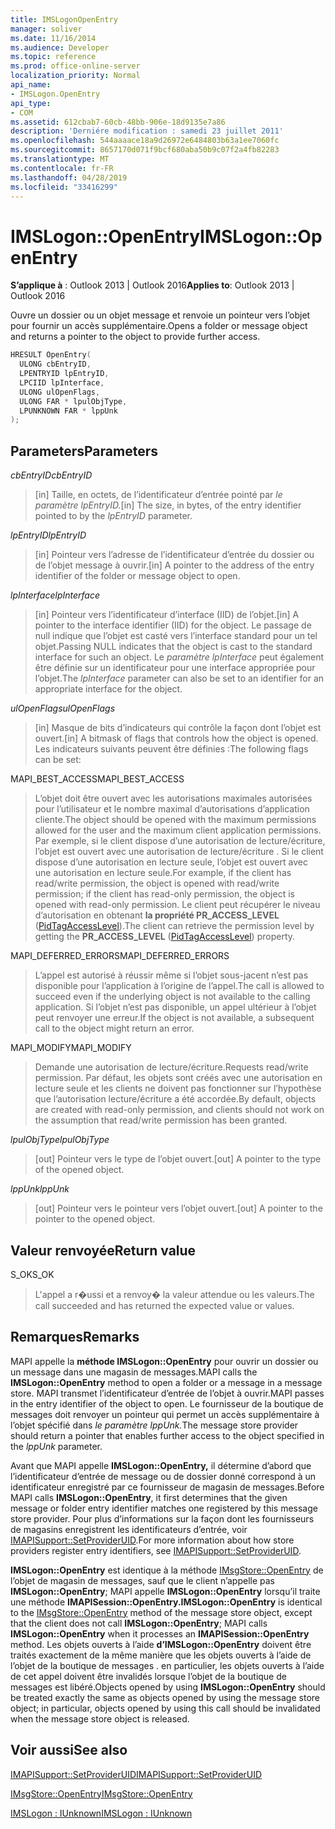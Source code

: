 ```yaml
---
title: IMSLogonOpenEntry
manager: soliver
ms.date: 11/16/2014
ms.audience: Developer
ms.topic: reference
ms.prod: office-online-server
localization_priority: Normal
api_name:
- IMSLogon.OpenEntry
api_type:
- COM
ms.assetid: 612cbab7-60cb-48bb-906e-18d9135e7a86
description: 'Derniére modification : samedi 23 juillet 2011'
ms.openlocfilehash: 544aaaace18a9d26972e6484803b63a1ee7060fc
ms.sourcegitcommit: 8657170d071f9bcf680aba50b9c07f2a4fb82283
ms.translationtype: MT
ms.contentlocale: fr-FR
ms.lasthandoff: 04/28/2019
ms.locfileid: "33416299"
---
```

# <a name="imslogonopenentry"></a><span data-ttu-id="2e27e-103">IMSLogon::OpenEntry</span><span class="sxs-lookup"><span data-stu-id="2e27e-103">IMSLogon::OpenEntry</span></span>

  
  
<span data-ttu-id="2e27e-104">**S’applique à** : Outlook 2013 | Outlook 2016</span><span class="sxs-lookup"><span data-stu-id="2e27e-104">**Applies to**: Outlook 2013 | Outlook 2016</span></span> 
  
<span data-ttu-id="2e27e-105">Ouvre un dossier ou un objet message et renvoie un pointeur vers l’objet pour fournir un accès supplémentaire.</span><span class="sxs-lookup"><span data-stu-id="2e27e-105">Opens a folder or message object and returns a pointer to the object to provide further access.</span></span> 
  
```cpp
HRESULT OpenEntry(
  ULONG cbEntryID,
  LPENTRYID lpEntryID,
  LPCIID lpInterface,
  ULONG ulOpenFlags,
  ULONG FAR * lpulObjType,
  LPUNKNOWN FAR * lppUnk
);
```

## <a name="parameters"></a><span data-ttu-id="2e27e-106">Parameters</span><span class="sxs-lookup"><span data-stu-id="2e27e-106">Parameters</span></span>

 <span data-ttu-id="2e27e-107">_cbEntryID_</span><span class="sxs-lookup"><span data-stu-id="2e27e-107">_cbEntryID_</span></span>
  
> <span data-ttu-id="2e27e-108">[in] Taille, en octets, de l’identificateur d’entrée pointé par _le paramètre lpEntryID._</span><span class="sxs-lookup"><span data-stu-id="2e27e-108">[in] The size, in bytes, of the entry identifier pointed to by the  _lpEntryID_ parameter.</span></span> 
    
 <span data-ttu-id="2e27e-109">_lpEntryID_</span><span class="sxs-lookup"><span data-stu-id="2e27e-109">_lpEntryID_</span></span>
  
> <span data-ttu-id="2e27e-110">[in] Pointeur vers l’adresse de l’identificateur d’entrée du dossier ou de l’objet message à ouvrir.</span><span class="sxs-lookup"><span data-stu-id="2e27e-110">[in] A pointer to the address of the entry identifier of the folder or message object to open.</span></span> 
    
 <span data-ttu-id="2e27e-111">_lpInterface_</span><span class="sxs-lookup"><span data-stu-id="2e27e-111">_lpInterface_</span></span>
  
> <span data-ttu-id="2e27e-112">[in] Pointeur vers l’identificateur d’interface (IID) de l’objet.</span><span class="sxs-lookup"><span data-stu-id="2e27e-112">[in] A pointer to the interface identifier (IID) for the object.</span></span> <span data-ttu-id="2e27e-113">Le passage de null indique que l’objet est casté vers l’interface standard pour un tel objet.</span><span class="sxs-lookup"><span data-stu-id="2e27e-113">Passing NULL indicates that the object is cast to the standard interface for such an object.</span></span> <span data-ttu-id="2e27e-114">Le  _paramètre lpInterface_ peut également être définie sur un identificateur pour une interface appropriée pour l’objet.</span><span class="sxs-lookup"><span data-stu-id="2e27e-114">The  _lpInterface_ parameter can also be set to an identifier for an appropriate interface for the object.</span></span> 
    
 <span data-ttu-id="2e27e-115">_ulOpenFlags_</span><span class="sxs-lookup"><span data-stu-id="2e27e-115">_ulOpenFlags_</span></span>
  
> <span data-ttu-id="2e27e-116">[in] Masque de bits d’indicateurs qui contrôle la façon dont l’objet est ouvert.</span><span class="sxs-lookup"><span data-stu-id="2e27e-116">[in] A bitmask of flags that controls how the object is opened.</span></span> <span data-ttu-id="2e27e-117">Les indicateurs suivants peuvent être définies :</span><span class="sxs-lookup"><span data-stu-id="2e27e-117">The following flags can be set:</span></span>
    
<span data-ttu-id="2e27e-118">MAPI_BEST_ACCESS</span><span class="sxs-lookup"><span data-stu-id="2e27e-118">MAPI_BEST_ACCESS</span></span> 
  
> <span data-ttu-id="2e27e-119">L’objet doit être ouvert avec les autorisations maximales autorisées pour l’utilisateur et le nombre maximal d’autorisations d’application cliente.</span><span class="sxs-lookup"><span data-stu-id="2e27e-119">The object should be opened with the maximum permissions allowed for the user and the maximum client application permissions.</span></span> <span data-ttu-id="2e27e-120">Par exemple, si le client dispose d’une autorisation de lecture/écriture, l’objet est ouvert avec une autorisation de lecture/écriture . Si le client dispose d’une autorisation en lecture seule, l’objet est ouvert avec une autorisation en lecture seule.</span><span class="sxs-lookup"><span data-stu-id="2e27e-120">For example, if the client has read/write permission, the object is opened with read/write permission; if the client has read-only permission, the object is opened with read-only permission.</span></span> <span data-ttu-id="2e27e-121">Le client peut récupérer le niveau d’autorisation en obtenant **la propriété PR_ACCESS_LEVEL** ([PidTagAccessLevel](pidtagaccesslevel-canonical-property.md)).</span><span class="sxs-lookup"><span data-stu-id="2e27e-121">The client can retrieve the permission level by getting the **PR_ACCESS_LEVEL** ([PidTagAccessLevel](pidtagaccesslevel-canonical-property.md)) property.</span></span>
    
<span data-ttu-id="2e27e-122">MAPI_DEFERRED_ERRORS</span><span class="sxs-lookup"><span data-stu-id="2e27e-122">MAPI_DEFERRED_ERRORS</span></span> 
  
> <span data-ttu-id="2e27e-123">L’appel est autorisé à réussir même si l’objet sous-jacent n’est pas disponible pour l’application à l’origine de l’appel.</span><span class="sxs-lookup"><span data-stu-id="2e27e-123">The call is allowed to succeed even if the underlying object is not available to the calling application.</span></span> <span data-ttu-id="2e27e-124">Si l’objet n’est pas disponible, un appel ultérieur à l’objet peut renvoyer une erreur.</span><span class="sxs-lookup"><span data-stu-id="2e27e-124">If the object is not available, a subsequent call to the object might return an error.</span></span>
    
<span data-ttu-id="2e27e-125">MAPI_MODIFY</span><span class="sxs-lookup"><span data-stu-id="2e27e-125">MAPI_MODIFY</span></span> 
  
> <span data-ttu-id="2e27e-126">Demande une autorisation de lecture/écriture.</span><span class="sxs-lookup"><span data-stu-id="2e27e-126">Requests read/write permission.</span></span> <span data-ttu-id="2e27e-127">Par défaut, les objets sont créés avec une autorisation en lecture seule et les clients ne doivent pas fonctionner sur l’hypothèse que l’autorisation lecture/écriture a été accordée.</span><span class="sxs-lookup"><span data-stu-id="2e27e-127">By default, objects are created with read-only permission, and clients should not work on the assumption that read/write permission has been granted.</span></span> 
    
 <span data-ttu-id="2e27e-128">_lpulObjType_</span><span class="sxs-lookup"><span data-stu-id="2e27e-128">_lpulObjType_</span></span>
  
> <span data-ttu-id="2e27e-129">[out] Pointeur vers le type de l’objet ouvert.</span><span class="sxs-lookup"><span data-stu-id="2e27e-129">[out] A pointer to the type of the opened object.</span></span>
    
 <span data-ttu-id="2e27e-130">_lppUnk_</span><span class="sxs-lookup"><span data-stu-id="2e27e-130">_lppUnk_</span></span>
  
> <span data-ttu-id="2e27e-131">[out] Pointeur vers le pointeur vers l’objet ouvert.</span><span class="sxs-lookup"><span data-stu-id="2e27e-131">[out] A pointer to the pointer to the opened object.</span></span>
    
## <a name="return-value"></a><span data-ttu-id="2e27e-132">Valeur renvoyée</span><span class="sxs-lookup"><span data-stu-id="2e27e-132">Return value</span></span>

<span data-ttu-id="2e27e-133">S_OK</span><span class="sxs-lookup"><span data-stu-id="2e27e-133">S_OK</span></span> 
  
> <span data-ttu-id="2e27e-134">L'appel a r�ussi et a renvoy� la valeur attendue ou les valeurs.</span><span class="sxs-lookup"><span data-stu-id="2e27e-134">The call succeeded and has returned the expected value or values.</span></span>
    
## <a name="remarks"></a><span data-ttu-id="2e27e-135">Remarques</span><span class="sxs-lookup"><span data-stu-id="2e27e-135">Remarks</span></span>

<span data-ttu-id="2e27e-136">MAPI appelle la **méthode IMSLogon::OpenEntry** pour ouvrir un dossier ou un message dans une magasin de messages.</span><span class="sxs-lookup"><span data-stu-id="2e27e-136">MAPI calls the **IMSLogon::OpenEntry** method to open a folder or a message in a message store.</span></span> <span data-ttu-id="2e27e-137">MAPI transmet l’identificateur d’entrée de l’objet à ouvrir.</span><span class="sxs-lookup"><span data-stu-id="2e27e-137">MAPI passes in the entry identifier of the object to open.</span></span> <span data-ttu-id="2e27e-138">Le fournisseur de la boutique de messages doit renvoyer un pointeur qui permet un accès supplémentaire à l’objet spécifié dans _le paramètre lppUnk._</span><span class="sxs-lookup"><span data-stu-id="2e27e-138">The message store provider should return a pointer that enables further access to the object specified in the  _lppUnk_ parameter.</span></span> 
  
<span data-ttu-id="2e27e-139">Avant que MAPI appelle **IMSLogon::OpenEntry,** il détermine d’abord que l’identificateur d’entrée de message ou de dossier donné correspond à un identificateur enregistré par ce fournisseur de magasin de messages.</span><span class="sxs-lookup"><span data-stu-id="2e27e-139">Before MAPI calls **IMSLogon::OpenEntry**, it first determines that the given message or folder entry identifier matches one registered by this message store provider.</span></span> <span data-ttu-id="2e27e-140">Pour plus d’informations sur la façon dont les fournisseurs de magasins enregistrent les identificateurs d’entrée, voir [IMAPISupport::SetProviderUID](imapisupport-setprovideruid.md).</span><span class="sxs-lookup"><span data-stu-id="2e27e-140">For more information about how store providers register entry identifiers, see [IMAPISupport::SetProviderUID](imapisupport-setprovideruid.md).</span></span>
  
 <span data-ttu-id="2e27e-141">**IMSLogon::OpenEntry** est identique à la méthode [IMsgStore::OpenEntry](imsgstore-openentry.md) de l’objet de magasin de messages, sauf que le client n’appelle pas **IMSLogon::OpenEntry**; MAPI appelle **IMSLogon::OpenEntry** lorsqu’il traite une méthode **IMAPISession::OpenEntry.**</span><span class="sxs-lookup"><span data-stu-id="2e27e-141">**IMSLogon::OpenEntry** is identical to the [IMsgStore::OpenEntry](imsgstore-openentry.md) method of the message store object, except that the client does not call **IMSLogon::OpenEntry**; MAPI calls **IMSLogon::OpenEntry** when it processes an **IMAPISession::OpenEntry** method.</span></span> <span data-ttu-id="2e27e-142">Les objets ouverts à l’aide **d’IMSLogon::OpenEntry** doivent être traités exactement de la même manière que les objets ouverts à l’aide de l’objet de la boutique de messages . en particulier, les objets ouverts à l’aide de cet appel doivent être invalidés lorsque l’objet de la boutique de messages est libéré.</span><span class="sxs-lookup"><span data-stu-id="2e27e-142">Objects opened by using **IMSLogon::OpenEntry** should be treated exactly the same as objects opened by using the message store object; in particular, objects opened by using this call should be invalidated when the message store object is released.</span></span> 
  
## <a name="see-also"></a><span data-ttu-id="2e27e-143">Voir aussi</span><span class="sxs-lookup"><span data-stu-id="2e27e-143">See also</span></span>



[<span data-ttu-id="2e27e-144">IMAPISupport::SetProviderUID</span><span class="sxs-lookup"><span data-stu-id="2e27e-144">IMAPISupport::SetProviderUID</span></span>](imapisupport-setprovideruid.md)
  
[<span data-ttu-id="2e27e-145">IMsgStore::OpenEntry</span><span class="sxs-lookup"><span data-stu-id="2e27e-145">IMsgStore::OpenEntry</span></span>](imsgstore-openentry.md)
  
[<span data-ttu-id="2e27e-146">IMSLogon : IUnknown</span><span class="sxs-lookup"><span data-stu-id="2e27e-146">IMSLogon : IUnknown</span></span>](imslogoniunknown.md)

